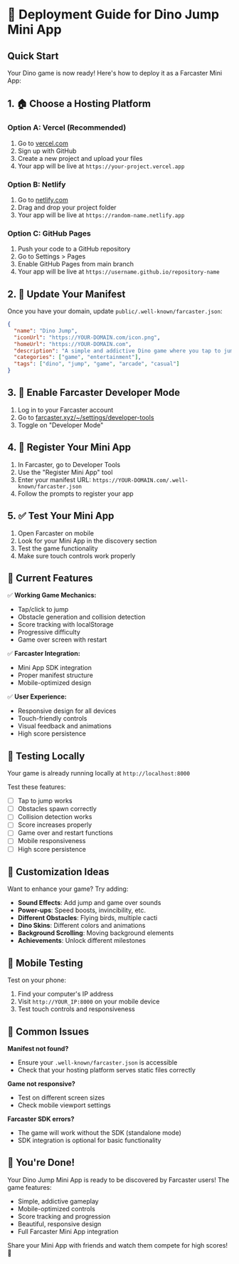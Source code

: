 # 🚀 Deployment Guide for Dino Jump Mini App

## Quick Start

Your Dino game is now ready! Here's how to deploy it as a Farcaster Mini App:

## 1. 🏠 Choose a Hosting Platform

### Option A: Vercel (Recommended)

1. Go to [vercel.com](https://vercel.com)
2. Sign up with GitHub
3. Create a new project and upload your files
4. Your app will be live at `https://your-project.vercel.app`

### Option B: Netlify

1. Go to [netlify.com](https://netlify.com)
2. Drag and drop your project folder
3. Your app will be live at `https://random-name.netlify.app`

### Option C: GitHub Pages

1. Push your code to a GitHub repository
2. Go to Settings > Pages
3. Enable GitHub Pages from main branch
4. Your app will be live at `https://username.github.io/repository-name`

## 2. 📝 Update Your Manifest

Once you have your domain, update `public/.well-known/farcaster.json`:

```json
{
  "name": "Dino Jump",
  "iconUrl": "https://YOUR-DOMAIN.com/icon.png",
  "homeUrl": "https://YOUR-DOMAIN.com",
  "description": "A simple and addictive Dino game where you tap to jump over obstacles!",
  "categories": ["game", "entertainment"],
  "tags": ["dino", "jump", "game", "arcade", "casual"]
}
```

## 3. 🔧 Enable Farcaster Developer Mode

1. Log in to your Farcaster account
2. Go to [farcaster.xyz/~/settings/developer-tools](https://farcaster.xyz/~/settings/developer-tools)
3. Toggle on "Developer Mode"

## 4. 📱 Register Your Mini App

1. In Farcaster, go to Developer Tools
2. Use the "Register Mini App" tool
3. Enter your manifest URL: `https://YOUR-DOMAIN.com/.well-known/farcaster.json`
4. Follow the prompts to register your app

## 5. ✅ Test Your Mini App

1. Open Farcaster on mobile
2. Look for your Mini App in the discovery section
3. Test the game functionality
4. Make sure touch controls work properly

## 🎯 Current Features

✅ **Working Game Mechanics:**

- Tap/click to jump
- Obstacle generation and collision detection
- Score tracking with localStorage
- Progressive difficulty
- Game over screen with restart

✅ **Farcaster Integration:**

- Mini App SDK integration
- Proper manifest structure
- Mobile-optimized design

✅ **User Experience:**

- Responsive design for all devices
- Touch-friendly controls
- Visual feedback and animations
- High score persistence

## 🔧 Testing Locally

Your game is already running locally at `http://localhost:8000`

Test these features:

- [ ] Tap to jump works
- [ ] Obstacles spawn correctly
- [ ] Collision detection works
- [ ] Score increases properly
- [ ] Game over and restart functions
- [ ] Mobile responsiveness
- [ ] High score persistence

## 🎨 Customization Ideas

Want to enhance your game? Try adding:

- **Sound Effects**: Add jump and game over sounds
- **Power-ups**: Speed boosts, invincibility, etc.
- **Different Obstacles**: Flying birds, multiple cacti
- **Dino Skins**: Different colors and animations
- **Background Scrolling**: Moving background elements
- **Achievements**: Unlock different milestones

## 📱 Mobile Testing

Test on your phone:

1. Find your computer's IP address
2. Visit `http://YOUR_IP:8000` on your mobile device
3. Test touch controls and responsiveness

## 🚨 Common Issues

**Manifest not found?**

- Ensure your `.well-known/farcaster.json` is accessible
- Check that your hosting platform serves static files correctly

**Game not responsive?**

- Test on different screen sizes
- Check mobile viewport settings

**Farcaster SDK errors?**

- The game will work without the SDK (standalone mode)
- SDK integration is optional for basic functionality

## 🎉 You're Done!

Your Dino Jump Mini App is ready to be discovered by Farcaster users! The game features:

- Simple, addictive gameplay
- Mobile-optimized controls
- Score tracking and progression
- Beautiful, responsive design
- Full Farcaster Mini App integration

Share your Mini App with friends and watch them compete for high scores! 🦕
